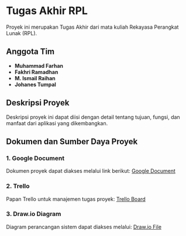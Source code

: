 # Tugas Akhir RPL

Proyek ini merupakan Tugas Akhir dari mata kuliah Rekayasa Perangkat Lunak (RPL).

## Anggota Tim
- **Muhammad Farhan**
- **Fakhri Ramadhan**
- **M. Ismail Raihan**
- **Johanes Tumpal**

## Deskripsi Proyek
Deskripsi proyek ini dapat diisi dengan detail tentang tujuan, fungsi, dan manfaat dari aplikasi yang dikembangkan.

## Dokumen dan Sumber Daya Proyek

### 1. Google Document
Dokumen proyek dapat diakses melalui link berikut:
[Google Document](https://docs.google.com/document/d/1k8SGkvsEZZpG65RKhkfaWbOpMn_BX52wUfQeTXh1-Cw/edit?usp=sharing)

### 2. Trello
Papan Trello untuk manajemen tugas proyek:
[Trello Board](https://trello.com/invite/b/6787337563f6e6b1b23f2c72/ATTId8a7af0a7b1deabf9e28371a83dc0b9097AD7E6C/rpl)

### 3. Draw.io Diagram
Diagram perancangan sistem dapat diakses melalui:
[Draw.io File]([https://drive.google.com/file/d/1jn_L6OVna7SLw7cbv7TVs3pE2Bk9VCwq/view?usp=sharing](https://drive.google.com/file/d/1-pEvnUVXbGht8vrCtnzsiMEr0Z7um6eD/view?usp=sharing))
